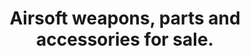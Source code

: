 ---
layout: category
title: Airsoft weapons, parts and accessories for sale.
category: airsoft
permalink: /airsoft
---